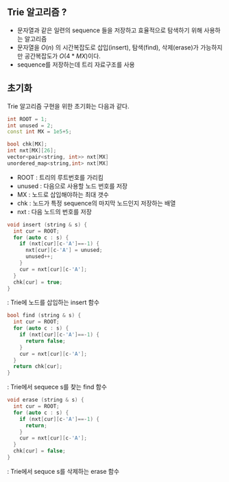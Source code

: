 ## Trie 알고리즘 ?
- 문자열과 같은 일련의 sequence 들을 저장하고 효율적으로 탐색하기 위해 사용하는 알고리즘
- 문자열을 ${O(n)}$ 의 시간복잡도로 삽입(insert), 탐색(find), 삭제(erase)가 가능하지만 공간복잡도가 ${O(4*MX)}$이다.
- sequence를 저장하는데 트리 자료구조를 사용

## 초기화
Trie 알고리즘 구현을 위한 초기화는 다음과 같다.

```c++
int ROOT = 1;
int unused = 2;
const int MX = 1e5+5;

bool chk[MX];
int nxt[MX][26];
vector<pair<string, int>> nxt[MX]
unordered_map<string,int> nxt[MX]
```
- ROOT : 트리의 루트번호를 가리킴
- unused : 다음으로 사용할 노드 번호를 저장
- MX : 노드로 삽입해야하는 최대 갯수
- chk : 노드가 특정 sequence의 마지막 노드인지 저장하는 배열
- nxt : 다음 노드의 번호를 저장

```c++
void insert (string & s) {
  int cur = ROOT;
  for (auto c : s) {
    if (nxt[cur][c-'A']==-1) {
      nxt[cur][c-'A'] = unused;
      unused++;
    }
    cur = nxt[cur][c-'A'];
  }
  chk[cur] = true;
}
```
: Trie에 노드를 삽입하는 insert 함수

```c++
bool find (string & s) {
  int cur = ROOT;
  for (auto c : s) {
    if (nxt[cur][c-'A']==-1) {
      return false;
    }
    cur = nxt[cur][c-'A'];
  }
  return chk[cur];
}
```
: Trie에서 sequece s를 찾는 find 함수

```c++
void erase (string & s) {
  int cur = ROOT;
  for (auto c : s) {
    if (nxt[cur][c-'A']==-1) {
      return;
    }
    cur = nxt[cur][c-'A'];
  }
  chk[cur] = false;
}
```
: Trie에서 sequce s를 삭제하는 erase 함수

  

